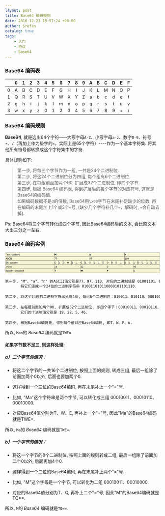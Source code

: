 ```yaml
---
layout: post
title: Base64 编码规则
date: 2016-12-23 15:57:24 +08:00
author: Srefan
catalog: true
tags:
    - 入门
    - 协议
    - Base64
---
```


### Base64 编码表

|     |  0  |  1  |  2  |  3  |  4  |  5  |  6  |  7  |  8  |  9  |  A  |  B  |  C  |  D  |  E  |  F  |
|:---:|:---:|:---:|:---:|:---:|:---:|:---:|:---:|:---:|:---:|:---:|:---:|:---:|:---:|:---:|:---:|:---:|
|  0  |  A  |  B  |  C  |  D  |  E  |  F  |  G  |  H  |  I  |  J  |  K  |  L  |  M  |  N  |  O  |  P  |
|  1  |  Q  |  R  |  S  |  T  |  U  |  V  |  W  |  X  |  Y  |  Z  |  a  |  b  |  c  |  d  |  e  |  f  |
|  2  |  g  |  h  |  i  |  j  |  k  |  l  |  m  |  n  |  o  |  p  |  q  |  r  |  s  |  t  |  u  |  v  |
|  3  |  w  |  x  |  y  |  z  |  0  |  1  |  2  |  3  |  4  |  5  |  6  |  7  |  8  |  9  |  +  |  /  |


### Base64 编码规则

**Base64**, 就是选出64个字符----大写字母`A-Z`、小写字母`a-z`、数字`0-9`、符号`+`、`/`（再加上作为垫字的`=`，实际上是65个字符）----作为一个基本字符集. 将其他所有符号都转换成这个字符集中的字符.

具体规则如下:
> 第一步, 将每三个字节作为一组, 一共是24个二进制位. <br/>
> 第二步, 将这24个二进制位分为四组, 每个组有6个二进制位. <br/>
> 第三步, 在每组前面加两个00, 扩展成32个二进制位, 即四个字节. <br/>
> 第四步, 根据 Base64 编码表, 得到扩展后的每个字节的对应符号, 这就是Base64的编码值. <br/>
> 如果编码数据不是`3`的倍数, Base64用`\x00`字节在末尾补足缺少的位数, 再在编码的末尾加上1个或2个`=`号, (缺少几个字符补几个`=`，解码时, `=`会自动去掉).

Ps: Base64将三个字节转化成四个字节, 因此Base64编码后的文本, 会比原文本大出三分之一左右.

### Base64 编码实例

![Base64 Man Demo][img_1]

```markdown
第一步, "M"、"a"、"n" 的ASCII值分别是77、97、110, 对应的二进制值是 01001101、01100001、01101110.
       将它们连成一个24位的二进制字符串 010011010110000101101110.
       
第二步, 将这个24位的二进制字符串分成4组, 每组6个二进制位：010011、010110、000101、101110.

第三步, 在每组前面加两个00, 扩展成32个二进制位, 即四个字节：00010011、00010110、00000101、00101110.
       它们的十进制值分别是 19、22、5、46.
       
第四步, 根据Base64编码表, 得到每个值对应Base64编码, 即T、W、F、u.
```
所以, `Man`的 _Base64_ 编码就是`TWFu`.

#### 如果字节数不足三, 则这样处理:

##### a）二个字节的情况：  

* 将这二个字节的一共16个二进制位, 按照上面的规则, 转成三组, 最后一组除了前面加两个0以外, 后面也要加两个0.  
* 这样得到一个三位的Base64编码, 再在末尾补上一个"="号.  
      
* 比如, "Ma"这个字符串是两个字节, 可以转化成三组 00010011、00010110、00010000.  
* 对应Base64值分别为T、W、E, 再补上一个"="号, 因此"Ma"的Base64编码就是TWE=.  

所以, `Ma`的 _Base64_ 编码就是`TWE=`.

##### b）一个字节的情况：
* 将这一个字节的8个二进制位, 按照上面的规则转成二组, 最后一组除了前面加二个0以外, 后面再加4个0.
* 这样得到一个二位的Base64编码, 再在末尾补上两个"="号.
    
* 比如, "M"这个字母是一个字节, 可以转化为二组 00010011、00010000. 
* 对应的Base64值分别为T、Q, 再补上二个"="号, 因此"M"的Base64编码就是TQ==.

所以, `M`的 _Base64_ 编码就是`TQ==`.


[img_1]: /assets/images/base64/base64_man.png 'man'